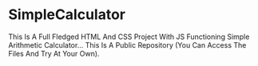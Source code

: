 # SimpleCalculator
This Is A Full Fledged HTML And CSS Project With JS Functioning Simple Arithmetic Calculator... This Is A Public Repository (You Can Access The Files And Try At Your Own).
